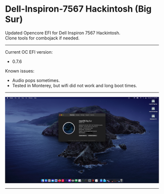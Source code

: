 # Dell-Inspiron-7567 Hackintosh (Big Sur)
Updated Opencore EFI for Dell Inspiron 7567 Hackintosh.<br>
Clone tools for combojack if needed.<br>

---

Current OC EFI version: 
- 0.7.6

Known issues: 

- Audio pops sometimes.
- Tested in Monterey, but wifi did not work and long boot times.

---

 ![bigsur](images/TP9ANJV.png)

---



